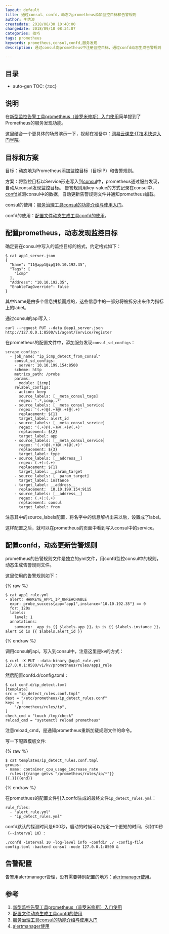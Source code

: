 ```yaml
---
layout: default
title: 通过consul、confd，动态为prometheus添加监控目标和告警规则
author: 李佶澳
createdate: 2018/08/30 10:40:00
changedate: 2018/09/10 08:34:07
categories: 技巧
tags: prometheus
keywords: prometheus,consul,confd,服务发现
description: 通过consul向prometheus中注册监控目标，通过confd动态生成告警规则

---
```


## 目录
* auto-gen TOC:
{:toc}

## 说明

在[新型监控告警工具prometheus（普罗米修斯）入门使用][1]简单提到了Prometheus的服务发现功能。

这里结合一个更具体的场景演示一下，视频在准备中：[网易云课堂·IT技术快速入门学院](https://study.163.com/provider/400000000376006/course.htm?share=2&shareId=400000000376006)。

## 目标和方案

目标：动态地为Prometheus添加监控目标（目标IP）和告警规则。

方案：将监控目标以Service形态写入到[consul][3]中，prometheus通过服务发现，自动从consul发现监控目标。
告警规则用key-value的方式记录在consul中，[confd][2]监测consul中的数据，自动更新告警规则文件并通知prometheus加载。

consul的使用：[服务治理工具consul的功能介绍与使用入门][3]。

confd的使用：[配置文件动态生成工具confd的使用][2]。

## 配置prometheus，动态发现监控目标

确定要在consul中写入的监控目标的格式，约定格式如下：

	$ cat app1_server.json
	{
	  "Name": "11@app1@ip@10.10.192.35",
	  "Tags": [
	    "icmp"
	  ],
	  "Address": "10.10.192.35",
	  "EnableTagOverride": false
	}

其中Name是由多个信息拼接而成的，这些信息中的一部分将被拆分出来作为指标上的label。

通过consul的api写入：

	curl --request PUT --data @app1_server.json  http://127.0.0.1:8500/v1/agent/service/register

在prometheus的配置文件中，添加服务发现`consul_sd_configs`：

	scrape_configs:
	  - job_name: "ip_icmp_detect_from_consul"
	    consul_sd_configs:
	    - server: 10.10.199.154:8500
	    scheme: http
	    metrics_path: /probe
	    params:
	      module: [icmp]
	    relabel_configs:
	    - action: keep
	      source_labels: [__meta_consul_tags]
	      regex: '.*,icmp,.*'
	    - source_labels: [__meta_consul_service]
	      regex: '(.+)@(.+)@(.+)@(.+)'
	      replacement: ${1}
	      target_label: alert_id
	    - source_labels: [__meta_consul_service]
	      regex: '(.+)@(.+)@(.+)@(.+)'
	      replacement: ${2}
	      target_label: app
	    - source_labels: [__meta_consul_service]
	      regex: '(.+)@(.+)@(.+)@(.+)'
	      replacement: ${3}
	      target_label: type
	    - source_labels: [__address__]
	      regex: (.+):(.+)
	      replacement: ${1}
	      target_label: __param_target
	    - source_labels: [__param_target]
	      target_label: instance
	    - target_label: __address__
	      replacement:  10.10.199.154:9115
	    - source_labels: [__address__]
	      regex: (.+):(.+)
	      replacement: consul
	      target_label: from

注意其中的source_labels配置，将名字中的信息解析出来以后，设置成了label。

这样配置之后，就可以在prometheus的页面中看到写入consul中的service。

## 配置confd，动态更新告警规则

prometheus的告警规则文件是独立的yml文件，用confd监控consul中的规则，动态生成告警规则文件。

这里使用的告警规则如下：

{% raw %}

	$ cat app1_rule.yml
	- alert: HAWKEYE_APP1_IP_UNREACHABLE
	  expr: probe_success{app="app1",instance="10.10.192.35"} == 0
	  for: 120s
	  labels:
	    level: 1
	  annotations:
	    summary:  app is {{ $labels.app }}，ip is {{ $labels.instance }}，alert id is {{ $labels.alert_id }}

{% endraw %}

调用consul的api，写入到consul中，注意这里是kv的方式：

	$ curl -X PUT --data-binary @app1_rule.yml  127.0.0.1:8500/v1/kv/prometheus/rules/app1_rule

然后配置confd.d/config.toml：

	$ cat conf.d/ip_detect.toml
	[template]
	src = "ip_detect_rules.conf.tmpl"
	dest = "/etc/prometheus/ip_detect_rules.conf"
	keys = [
		"/prometheus/rules/ip",
	]
	check_cmd = "touch /tmp/check"
	reload_cmd = "systemctl reload prometheus"

注意reload_cmd，是通知prometheus重新加载规则文件的命令。

写一下配置模版文件:

{% raw %}

	$ cat templates/ip_detect_rules.conf.tmpl
	groups:
	- name: container_cpu_usage_increase_rate
	  rules:{{range getvs "/prometheus/rules/ip/*"}}
	{{.}}{{end}}

{% endraw %}

在promethues的配置文件引入confd生成的最终文件`ip_detect_rules.yml`：

	rule_files:
	  - "alert_rule.yml"
	  - "ip_detect_rules.yml"

confd默认的探测时间是600秒，启动的时候可以指定一个更短的时间，例如10秒（`--interval 10`）:

	./confd -interval 10 -log-level info -confdir ./ -config-file config.toml -backend consul -node 127.0.0.1:8500 &

## 告警配置

告警用alertmanager管理，没有需要特别配置的地方：[alertmanager使用][4]。

## 参考

1. [新型监控告警工具prometheus（普罗米修斯）入门使用][1]
2. [配置文件动态生成工具confd的使用][2]
3. [服务治理工具consul的功能介绍与使用入门][3]
4. [alertmanager使用][4]

[1]: http://www.lijiaocn.com/%E9%A1%B9%E7%9B%AE/2018/08/03/prometheus-usage.html  "新型监控告警工具prometheus（普罗米修斯）入门使用" 
[2]: http://www.lijiaocn.com/%E9%A1%B9%E7%9B%AE/2018/08/22/confd-usage.html  "配置文件动态生成工具confd的使用" 
[3]: http://www.lijiaocn.com/%E9%A1%B9%E7%9B%AE/2018/08/17/consul-usage.html "服务治理工具consul的功能介绍与使用入门"
[4]: http://www.lijiaocn.com/%E9%A1%B9%E7%9B%AE/2018/08/03/prometheus-usage.html#alertmanager "alertmanager使用"
